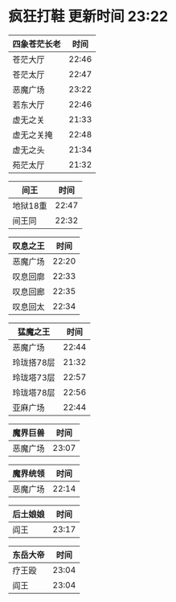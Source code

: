 # 疯狂打鞋 更新时间 23:22

| 四象苍茫长老   | 时间    |
|--------|-------|
| 苍茫大厅 | 22:46 |
| 苍茫太厅 | 22:47 |
| 恶魔广场 | 23:22 |
| 若东大厅 | 22:46 |
| 虚无之关 | 21:33 |
| 虚无之关掩 | 22:48 |
| 虚无之头 | 21:34 |
| 苑茫太厅 | 21:32 |

| 间王   | 时间    |
|--------|-------|
| 地狱18重 | 22:47 |
| 间王同 | 22:32 |

| 叹息之王   | 时间    |
|--------|-------|
| 恶魔广场 | 22:20 |
| 叹息回廓 | 22:33 |
| 叹息回廊 | 22:35 |
| 叹息回太 | 22:34 |

| 猛魔之王   | 时间    |
|--------|-------|
| 恶魔广场 | 22:44 |
| 玲珑搭78层 | 21:32 |
| 玲珑塔73层 | 22:57 |
| 玲珑塔78层 | 22:56 |
| 亚麻广场 | 22:44 |

| 魔界巨兽   | 时间    |
|--------|-------|
| 恶魔广场 | 23:07 |

| 魔界统领   | 时间    |
|--------|-------|
| 恶魔广场 | 22:14 |

| 后土娘娘   | 时间    |
|--------|-------|
| 阎王 | 23:17 |

| 东岳大帝   | 时间    |
|--------|-------|
| 疗王殴 | 23:04 |
| 阎王 | 23:04 |